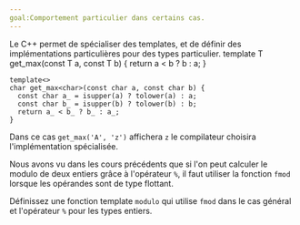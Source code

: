 ```yaml
---
goal:Comportement particulier dans certains cas.
---
```

Le C++ permet de spécialiser des templates, et de définir des implémentations particulières pour des types particulier.
    template<typename T>
    T get_max(const T a, const T b) {
      return a < b ? b : a;
    }
    
    template<>
    char get_max<char>(const char a, const char b) {
      const char a_ = isupper(a) ? tolower(a) : a;
      const char b_ = isupper(b) ? tolower(b) : b;
      return a_ < b_ ? b_ : a_;
    }
Dans ce cas `get_max('A', 'z')` affichera `z` le compilateur choisira l'implémentation spécialisée.

Nous avons vu dans les cours précédents que si l'on peut calculer le modulo de deux entiers grâce à l'opérateur `%`, il faut utiliser la fonction `fmod` lorsque les opérandes sont de type flottant.

Définissez une fonction template `modulo` qui utilise `fmod` dans le cas général et l'opérateur `%` pour les types entiers.

